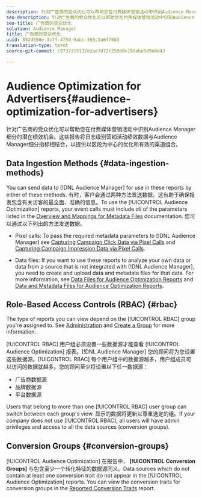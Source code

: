 ```yaml
---
description: 针对广告商的受众优化可以帮助您在付费媒体营销活动中识别Audience Manager细分的潜在绩效机会。这些报告将日志级别营销活动绩效数据与Audience Manager细分指标相结合，以提供以区段为中心的优化和有效的渠道组合。
seo-description: 针对广告商的受众优化可以帮助您在付费媒体营销活动中识别Audience Manager细分的潜在绩效机会。这些报告将日志级别营销活动绩效数据与Audience Manager细分指标相结合，以提供以区段为中心的优化和有效的渠道组合。
seo-title: 广告商的受众优化
solution: Audience Manager
title: 广告商的受众优化
uuid: 852d550e-3c7f-4750-9abc-365c3a6f7883
translation-type: tm+mt
source-git-commit: c9737315132e2ae7d72c250d8c196abe8d9e0e43

---
```



# Audience Optimization for Advertisers{#audience-optimization-for-advertisers}

针对广告商的受众优化可以帮助您在付费媒体营销活动中识别Audience Manager细分的潜在绩效机会。这些报告将日志级别营销活动绩效数据与Audience Manager细分指标相结合，以提供以区段为中心的优化和有效的渠道组合。

## Data Ingestion Methods {#data-ingestion-methods}

You can send data to [!DNL Audience Manager] for use in these reports by either of these methods. 有时，客户会通过两种方法发送数据。这有助于确保报表包含有关访客的最全面、准确的信息。To use the [!UICONTROL Audience Optimization] reports, your event calls must include *all* of the parameters listed in the [Overview and Mappings for Metadata Files](../../../reporting/audience-optimization-reports/metadata-files-intro/metadata-file-overview.md) documentation. 您可以通过以下列出的方法发送数据。

* Pixel calls: To pass the required metadata parameters to [!DNL Audience Manager] see [Capturing Campaign Click Data via Pixel Calls](../../../integration/media-data-integration/click-data-pixels.md) and [Capturing Campaign Impression Data via Pixel Calls](../../../integration/media-data-integration/impression-data-pixels.md).

* Data files: If you want to use these reports to analyze your own data or data from a source that is not integrated with [!DNL Audience Manager], you need to create and upload data and metadata files for that data. For more information, see [Data Files for Audience Optimization Reports](../../../reporting/audience-optimization-reports/metadata-files-intro/datafiles-intro.md) and [Data and Metadata Files for Audience Optimization Reports](../../../reporting/audience-optimization-reports/metadata-files-intro/metadata-files-intro.md).

## Role-Based Access Controls (RBAC) {#rbac}

The type of reports you can view depend on the [!UICONTROL RBAC] group you're assigned to. See [Administration](../../../features/administration/administration-overview.md) and [Create a Group](../../../features/administration/administration-overview.md#create-group) for more information.

[!UICONTROL RBAC] 用户组必须设置一些数据源才能查看 [!UICONTROL Audience Optimization] 报表。[!DNL Audience Manager] 您的顾问将为您设置这些数据源。[!UICONTROL RBAC] 每个用户组中的数据源越多，用户组成员可以访问的数据就越多。您的顾问至少将设置以下任一数据源：

* 广告商数据源
* 品牌数据源
* 平台数据源

Users that belong to more than one [!UICONTROL RBAC] user group can switch between each group's view. 显示的数据将更新以尊重选定的组。If your company does not use [!UICONTROL RBAC], all users will have admin privileges and access to all the data sources (conversion groups).

## Conversion Groups {#conversion-groups}

[!UICONTROL Audience Optimization] 在报告中， **[!UICONTROL Conversion Groups]** 与包含至少一个转化特征的数据源同义。Data sources which do not contain at least one conversion trait do not appear in the [!UICONTROL Audience Optimization] reports. You can view the conversion traits for conversion groups in the [Reported Conversion Traits](../../../reporting/audience-optimization-reports/aor-advertisers/reported-conversion-traits.md) report.
